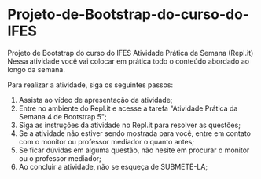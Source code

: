# Projeto-de-Bootstrap-do-curso-do-IFES
Projeto de Bootstrap do curso do IFES
Atividade Prática da Semana (Repl.it)
Nessa atividade você vai colocar em prática todo o conteúdo abordado ao longo da semana.

Para realizar a atividade, siga os seguintes passos:

1) Assista ao vídeo de apresentação da atividade;
2) Entre no ambiente do Repl.it e acesse a tarefa "Atividade Prática da Semana 4 de Bootstrap 5";
3) Siga as instruções da atividade no Repl.it para resolver as questões;
4) Se a atividade não estiver sendo mostrada para você, entre em contato com o monitor ou professor mediador o quanto antes;
5) Se ficar dúvidas em alguma questão, não hesite em procurar o monitor ou o professor mediador;
6) Ao concluir a atividade, não se esqueça de SUBMETÊ-LA;
